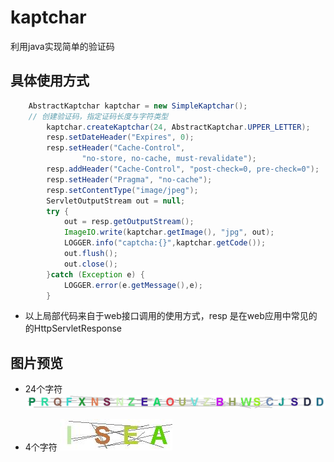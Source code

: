 # kaptchar
利用java实现简单的验证码

## 具体使用方式

```java
    AbstractKaptchar kaptchar = new SimpleKaptchar();
    // 创建验证码，指定证码长度与字符类型
		kaptchar.createKaptchar(24, AbstractKaptchar.UPPER_LETTER);
		resp.setDateHeader("Expires", 0);
		resp.setHeader("Cache-Control",
				"no-store, no-cache, must-revalidate");
		resp.addHeader("Cache-Control", "post-check=0, pre-check=0");
		resp.setHeader("Pragma", "no-cache");
		resp.setContentType("image/jpeg");
		ServletOutputStream out = null;
		try {
			out = resp.getOutputStream();
			ImageIO.write(kaptchar.getImage(), "jpg", out);
			LOGGER.info("captcha:{}",kaptchar.getCode());
			out.flush();
			out.close();
		}catch (Exception e) {
			LOGGER.error(e.getMessage(),e);
		}
```

* 以上局部代码来自于web接口调用的使用方式，resp 是在web应用中常见的的HttpServletResponse

## 图片预览

* 24个字符
![image](https://github.com/YpandaGit/kaptchar/blob/master/captcha.jpg?raw=true)

* 4个字符
![image](https://github.com/YpandaGit/kaptchar/blob/master/captcha_1.jpg?raw=true)

